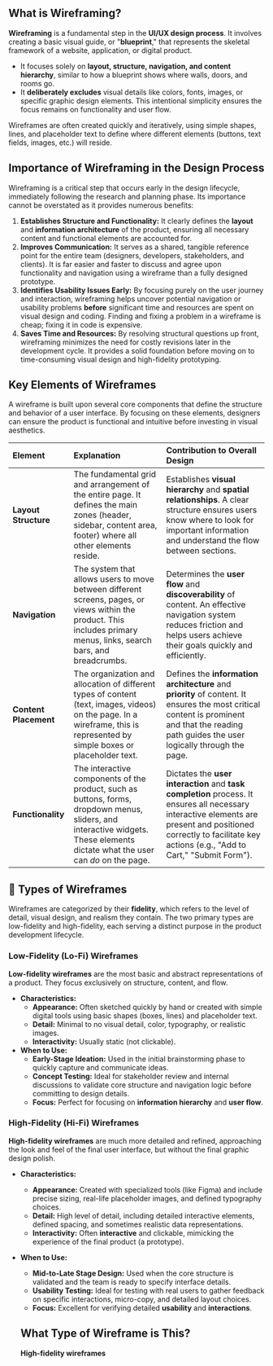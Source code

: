 
## What is Wireframing?

**Wireframing** is a fundamental step in the **UI/UX design process**. It involves creating a basic visual guide, or "**blueprint**," that represents the skeletal framework of a website, application, or digital product.


* It focuses solely on **layout, structure, navigation, and content hierarchy**, similar to how a blueprint shows where walls, doors, and rooms go.
* It **deliberately excludes** visual details like colors, fonts, images, or specific graphic design elements. This intentional simplicity ensures the focus remains on functionality and user flow.

Wireframes are often created quickly and iteratively, using simple shapes, lines, and placeholder text to define where different elements (buttons, text fields, images, etc.) will reside.


##  Importance of Wireframing in the Design Process

Wireframing is a critical step that occurs early in the design lifecycle, immediately following the research and planning phase. Its importance cannot be overstated as it provides numerous benefits:

1.  **Establishes Structure and Functionality:** It clearly defines the **layout** and **information architecture** of the product, ensuring all necessary content and functional elements are accounted for.
2.  **Improves Communication:** It serves as a shared, tangible reference point for the entire team (designers, developers, stakeholders, and clients). It is far easier and faster to discuss and agree upon functionality and navigation using a wireframe than a fully designed prototype.
3.  **Identifies Usability Issues Early:** By focusing purely on the user journey and interaction, wireframing helps uncover potential navigation or usability problems **before** significant time and resources are spent on visual design and coding. Finding and fixing a problem in a wireframe is cheap; fixing it in code is expensive.
4.  **Saves Time and Resources:** By resolving structural questions up front, wireframing minimizes the need for costly revisions later in the development cycle. It provides a solid foundation before moving on to time-consuming visual design and high-fidelity prototyping.



## Key Elements of Wireframes

A wireframe is built upon several core components that define the structure and behavior of a user interface. By focusing on these elements, designers can ensure the product is functional and intuitive before investing in visual aesthetics.

| Element | Explanation | Contribution to Overall Design |
| :--- | :--- | :--- |
| **Layout Structure** | The fundamental grid and arrangement of the entire page. It defines the main zones (header, sidebar, content area, footer) where all other elements reside. | Establishes **visual hierarchy** and **spatial relationships**. A clear structure ensures users know where to look for important information and understand the flow between sections. |
| **Navigation** | The system that allows users to move between different screens, pages, or views within the product. This includes primary menus, links, search bars, and breadcrumbs. | Determines the **user flow** and **discoverability** of content. An effective navigation system reduces friction and helps users achieve their goals quickly and efficiently. |
| **Content Placement** | The organization and allocation of different types of content (text, images, videos) on the page. In a wireframe, this is represented by simple boxes or placeholder text. | Defines the **information architecture** and **priority** of content. It ensures the most critical content is prominent and that the reading path guides the user logically through the page. |
| **Functionality** | The interactive components of the product, such as buttons, forms, dropdown menus, sliders, and interactive widgets. These elements dictate what the user can *do* on the page. | Dictates the **user interaction** and **task completion** process. It ensures all necessary interactive elements are present and positioned correctly to facilitate key actions (e.g., "Add to Cart," "Submit Form"). |

## 🎨 Types of Wireframes

Wireframes are categorized by their **fidelity**, which refers to the level of detail, visual design, and realism they contain. The two primary types are low-fidelity and high-fidelity, each serving a distinct purpose in the product development lifecycle.

###  Low-Fidelity (Lo-Fi) Wireframes

**Low-fidelity wireframes** are the most basic and abstract representations of a product. They focus exclusively on structure, content, and flow.

* **Characteristics:**
    * **Appearance:** Often sketched quickly by hand or created with simple digital tools using basic shapes (boxes, lines) and placeholder text.
    * **Detail:** Minimal to no visual detail, color, typography, or realistic images.
    * **Interactivity:** Usually static (not clickable).
* **When to Use:**
    * **Early-Stage Ideation:** Used in the initial brainstorming phase to quickly capture and communicate ideas.
    * **Concept Testing:** Ideal for stakeholder review and internal discussions to validate core structure and navigation logic before committing to design details.
    * **Focus:** Perfect for focusing on **information hierarchy** and **user flow**.
    
    

### High-Fidelity (Hi-Fi) Wireframes

**High-fidelity wireframes** are much more detailed and refined, approaching the look and feel of the final user interface, but without the final graphic design polish.

* **Characteristics:**
    * **Appearance:** Created with specialized tools (like Figma) and include precise sizing, real-life placeholder images, and defined typography choices.
    * **Detail:** High level of detail, including detailed interactive elements, defined spacing, and sometimes realistic data representations.
    * **Interactivity:** Often **interactive** and clickable, mimicking the experience of the final product (a prototype).
* **When to Use:**
    * **Mid-to-Late Stage Design:** Used when the core structure is validated and the team is ready to specify interface details.
    * **Usability Testing:** Ideal for testing with real users to gather feedback on specific interactions, micro-copy, and detailed layout choices.
    * **Focus:** Excellent for verifying detailed **usability** and **interactions**.

    ##  What Type of Wireframe is This?
    **High-fidelity wireframes** 